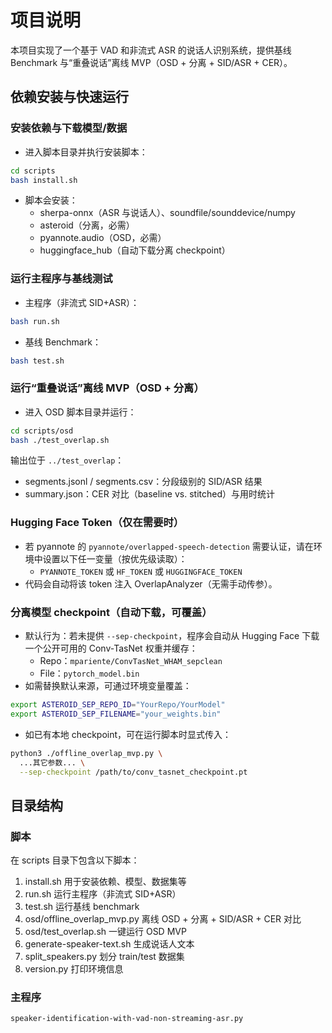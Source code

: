 # 项目说明

本项目实现了一个基于 VAD 和非流式 ASR 的说话人识别系统，提供基线 Benchmark 与“重叠说话”离线 MVP（OSD + 分离 + SID/ASR + CER）。

## 依赖安装与快速运行

### 安装依赖与下载模型/数据

- 进入脚本目录并执行安装脚本：

```bash
cd scripts
bash install.sh
```

- 脚本会安装：
  - sherpa-onnx（ASR 与说话人）、soundfile/sounddevice/numpy
  - asteroid（分离，必需）
  - pyannote.audio（OSD，必需）
  - huggingface_hub（自动下载分离 checkpoint）

### 运行主程序与基线测试

- 主程序（非流式 SID+ASR）：

```bash
bash run.sh
```

- 基线 Benchmark：

```bash
bash test.sh
```

### 运行“重叠说话”离线 MVP（OSD + 分离）

- 进入 OSD 脚本目录并运行：

```bash
cd scripts/osd
bash ./test_overlap.sh
```

输出位于 `../test_overlap`：

- segments.jsonl / segments.csv：分段级别的 SID/ASR 结果
- summary.json：CER 对比（baseline vs. stitched）与用时统计

### Hugging Face Token（仅在需要时）

- 若 pyannote 的 `pyannote/overlapped-speech-detection` 需要认证，请在环境中设置以下任一变量（按优先级读取）：
  - `PYANNOTE_TOKEN` 或 `HF_TOKEN` 或 `HUGGINGFACE_TOKEN`
- 代码会自动将该 token 注入 OverlapAnalyzer（无需手动传参）。

### 分离模型 checkpoint（自动下载，可覆盖）

- 默认行为：若未提供 `--sep-checkpoint`，程序会自动从 Hugging Face 下载一个公开可用的 Conv-TasNet 权重并缓存：
  - Repo：`mpariente/ConvTasNet_WHAM_sepclean`
  - File：`pytorch_model.bin`
- 如需替换默认来源，可通过环境变量覆盖：

```bash
export ASTEROID_SEP_REPO_ID="YourRepo/YourModel"
export ASTEROID_SEP_FILENAME="your_weights.bin"
```

- 如已有本地 checkpoint，可在运行脚本时显式传入：

```bash
python3 ./offline_overlap_mvp.py \
  ...其它参数... \
  --sep-checkpoint /path/to/conv_tasnet_checkpoint.pt
```

## 目录结构

### 脚本

在 scripts 目录下包含以下脚本：

1. install.sh 用于安装依赖、模型、数据集等
2. run.sh 运行主程序（非流式 SID+ASR）
3. test.sh 运行基线 benchmark
4. osd/offline_overlap_mvp.py 离线 OSD + 分离 + SID/ASR + CER 对比
5. osd/test_overlap.sh 一键运行 OSD MVP
6. generate-speaker-text.sh 生成说话人文本
7. split_speakers.py 划分 train/test 数据集
8. version.py 打印环境信息

### 主程序

`speaker-identification-with-vad-non-streaming-asr.py`
